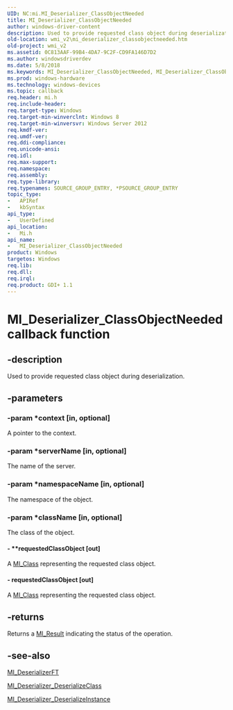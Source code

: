 ```yaml
---
UID: NC:mi.MI_Deserializer_ClassObjectNeeded
title: MI_Deserializer_ClassObjectNeeded
author: windows-driver-content
description: Used to provide requested class object during deserialization.
old-location: wmi_v2\mi_deserializer_classobjectneeded.htm
old-project: wmi_v2
ms.assetid: 0C813AAF-99B4-4DA7-9C2F-CD9FA146D7D2
ms.author: windowsdriverdev
ms.date: 5/8/2018
ms.keywords: MI_Deserializer_ClassObjectNeeded, MI_Deserializer_ClassObjectNeeded callback, MI_Deserializer_ClassObjectNeeded callback function [Windows Management Infrastructure (MI)], mi/MI_Deserializer_ClassObjectNeeded, wmi_v2.mi_deserializer_classobjectneeded
ms.prod: windows-hardware
ms.technology: windows-devices
ms.topic: callback
req.header: mi.h
req.include-header: 
req.target-type: Windows
req.target-min-winverclnt: Windows 8
req.target-min-winversvr: Windows Server 2012
req.kmdf-ver: 
req.umdf-ver: 
req.ddi-compliance: 
req.unicode-ansi: 
req.idl: 
req.max-support: 
req.namespace: 
req.assembly: 
req.type-library: 
req.typenames: SOURCE_GROUP_ENTRY, *PSOURCE_GROUP_ENTRY
topic_type:
-	APIRef
-	kbSyntax
api_type:
-	UserDefined
api_location:
-	Mi.h
api_name:
-	MI_Deserializer_ClassObjectNeeded
product: Windows
targetos: Windows
req.lib: 
req.dll: 
req.irql: 
req.product: GDI+ 1.1
---
```


# MI_Deserializer_ClassObjectNeeded callback function


## -description


Used to provide requested class object during deserialization.


## -parameters




### -param *context [in, optional]

A pointer to the context.


### -param *serverName [in, optional]

The name of the server.


### -param *namespaceName [in, optional]

The namespace of the object.


### -param *className [in, optional]

The class of the object.


#### - **requestedClassObject [out]

A <a href="https://msdn.microsoft.com/7f02e0fa-9e58-455d-9cf4-1d1244c44422">MI_Class</a> representing the requested class object.


#### - requestedClassObject [out]

A <a href="https://msdn.microsoft.com/7f02e0fa-9e58-455d-9cf4-1d1244c44422">MI_Class</a> representing the requested class object.


## -returns



Returns a <a href="https://msdn.microsoft.com/9AA2B479-E8A5-4F0C-A8A4-06DB7CB7CA2F">MI_Result</a> indicating the status of the operation.




## -see-also




<a href="https://msdn.microsoft.com/dcd2b458-7c25-47a8-a324-43fc1456fcec">MI_DeserializerFT</a>



<a href="https://msdn.microsoft.com/09ad196c-9940-4d10-8a4e-1e06acd5d677">MI_Deserializer_DeserializeClass</a>



<a href="https://msdn.microsoft.com/54b24a50-f700-4369-b6dc-8406000a5b30">MI_Deserializer_DeserializeInstance</a>
 

 

